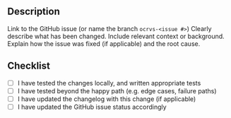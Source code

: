 ## Description

Link to the GitHub issue (or name the branch `ocrvs-<issue #>`)
Clearly describe what has been changed. Include relevant context or background.
Explain how the issue was fixed (if applicable) and the root cause.

## Checklist

- [ ] I have tested the changes locally, and written appropriate tests
- [ ] I have tested beyond the happy path (e.g. edge cases, failure paths)
- [ ] I have updated the changelog with this change (if applicable)
- [ ] I have updated the GitHub issue status accordingly
